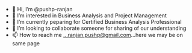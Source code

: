 - 👋 Hi, I’m @pushp-ranjan
- 👀 I’m interested in Business Analysis and Project Management
- 🌱 I’m currently peparing for Certified Business Analysis Professional
- 💞️ I’m looking to collaborate someone for sharing of our understanding
- 📫 How to reach me ...ranjan.pushp@gmail.com...here we may be on same page

<!---
pushp-ranjan/pushp-ranjan is a ✨ special ✨ repository because its `README.md` (this file) appears on your GitHub profile.
You can click the Preview link to take a look at your changes.
--->

